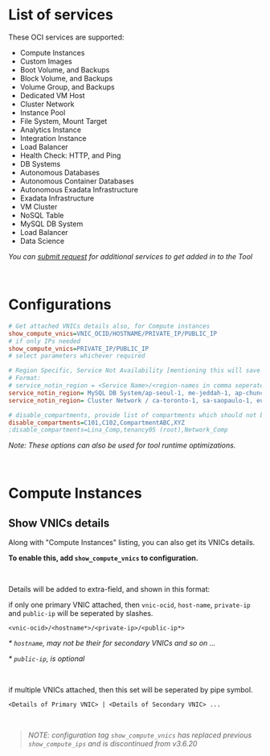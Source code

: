 # List of services

These OCI services are supported: 
* Compute Instances
* Custom Images
* Boot Volume, and Backups
* Block Volume, and Backups
* Volume Group, and Backups
* Dedicated VM Host
* Cluster Network
* Instance Pool
* File System, Mount Target
* Analytics Instance
* Integration Instance
* Load Balancer
* Health Check: HTTP, and Ping
* DB Systems
* Autonomous Databases
* Autonomous Container Databases
* Autonomous Exadata Infrastructure
* Exadata Infrastructure
* VM Cluster
* NoSQL Table
* MySQL DB System
* Load Balancer
* Data Science

_You can [submit request](https://github.com/KsiriCreations/oci-auditing/issues/new) for additional services to get added in to the Tool_

&nbsp;
&nbsp;

# Configurations

```ini
# Get attached VNICs details also, for Compute instances
show_compute_vnics=VNIC_OCID/HOSTNAME/PRIVATE_IP/PUBLIC_IP
# if only IPs needed
show_compute_vnics=PRIVATE_IP/PUBLIC_IP
# select parameters whichever required

# Region Specific, Service Not Availability [mentioning this will save process time]
# Format:
# service_notin_region = <Service Name>/<region-names in comma seperated>
service_notin_region= MySQL DB System/ap-seoul-1, me-jeddah-1, ap-chuncheon-1, ca-montreal-1, eu-frankfurt-1, us-phoenix-1, uk-london-1, ap-tokyo-1, ap-sydney-1, ap-osaka-1, ap-melbourne-1, eu-amsterdam-1
service_notin_region= Cluster Network / ca-toronto-1, sa-saopaulo-1, eu-zurich-1, ap-mumbai-1, ap-hyderabad-1, ap-seoul-1, me-jeddah-1, ap-chuncheon-1, ca-montreal-1

# disable_compartments, provide list of compartments which should not be scanned in comma seperated
disable_compartments=C101,C102,CompartmentABC,XYZ
;disable_compartments=Lina_Comp,tenancy05 (root),Network_Comp
```

 _Note: These options can also be used for tool runtime optimizations._

&nbsp;
&nbsp;

# Compute Instances

## Show VNICs details

Along with "Compute Instances" listing, you can also get its VNICs details.

**To enable this, add `show_compute_vnics` to configuration.**

&nbsp;
&nbsp;

Details will be added to extra-field, and shown in this format:

if only one primary VNIC attached, then `vnic-ocid`, `host-name`, `private-ip` and `public-ip` will be seperated by slashes.
```
<vnic-ocid>/<hostname*>/<private-ip>/<public-ip*>
```

_\* `hostname`, may not be their for secondary VNICs and so on ..._

_\* `public-ip`, is optional_

&nbsp;

if multiple VNICs attached, then this set will be seperated by pipe symbol.
```
<Details of Primary VNIC> | <Details of Secondary VNIC> ...
```

<br />

> _NOTE: configuration tag `show_compute_vnics` has replaced previous `show_compute_ips` and is discontinued from v3.6.20_